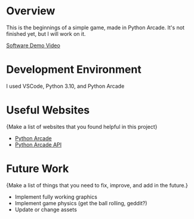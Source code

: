 # Overview
This is the beginnings of a simple game, made in Python Arcade. It's not finished yet, but I will work on it.

[Software Demo Video](https://youtu.be/epCUONLbrpA)

# Development Environment

I used VSCode, Python 3.10, and Python Arcade

# Useful Websites

{Make a list of websites that you found helpful in this project}
* [Python Arcade](https://api.arcade.academy/en/latest/index.html)
* [Python Arcade API](https://api.arcade.academy/en/latest/arcade.html)

# Future Work

{Make a list of things that you need to fix, improve, and add in the future.}
* Implement fully working graphics
* Implement game physics (get the ball rolling, geddit?)
* Update or change assets